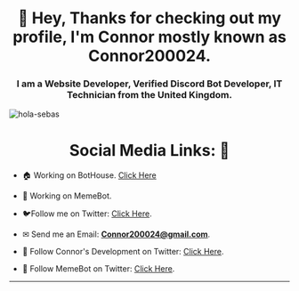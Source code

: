 <h1 align="center">👋 Hey, Thanks for checking out my profile, I'm Connor mostly known as Connor200024.</h1>
<h3 align="center">I am a Website Developer, Verified Discord Bot Developer, IT Technician from the United Kingdom.</h3>

<p align="left">
  <img src="https://komarev.com/ghpvc/?username=hola-sebas" alt="hola-sebas" />
</p>
<h1 align="center">Social Media Links: 🔗</h1>

- 🏠 Working on BotHouse. [Click Here](https://bothouse.xyz)

- 🤖 Working on MemeBot.

- 🐦Follow me on Twitter: [Click Here](https://twitter.com/Connor200024).

- ✉ Send me an Email: **Connor200024@gmail.com**.

- 🥳 Follow Connor's Development on Twitter: [Click Here](https://twitter.com/ConnorsDevelop).

- 🎉 Follow MemeBot on Twitter: [Click Here](https://twitter.com/MemeyBottt).
<hr>

